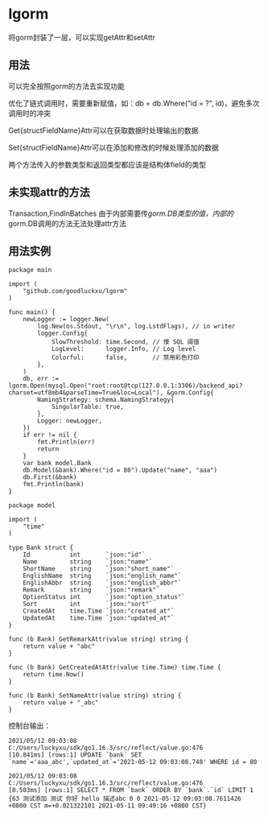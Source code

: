 # lgorm
将gorm封装了一层，可以实现getAttr和setAttr

## 用法
可以完全按照gorm的方法去实现功能

优化了链式调用时，需要重新赋值，如：db = db.Where("id = ?", id)，避免多次调用时的冲突

Get{structFieldName}Attr可以在获取数据时处理输出的数据

Set{structFieldName}Attr可以在添加和修改的时候处理添加的数据

两个方法传入的参数类型和返回类型都应该是结构体field的类型

## 未实现attr的方法
Transaction,FindInBatches 由于内部需要传*gorm.DB类型的值，内部的*gorm.DB调用的方法无法处理attr方法

## 用法实例
~~~
package main

import (
	"github.com/goodluckxu/lgorm"
)

func main() {
	newLogger := logger.New(
		log.New(os.Stdout, "\r\n", log.LstdFlags), // io writer
		logger.Config{
			SlowThreshold: time.Second, // 慢 SQL 阈值
			LogLevel:      logger.Info, // Log level
			Colorful:      false,       // 禁用彩色打印
		},
	)
	db, err := lgorm.Open(mysql.Open("root:root@tcp(127.0.0.1:3306)/backend_api?charset=utf8mb4&parseTime=True&loc=Local"), &gorm.Config{
		NamingStrategy: schema.NamingStrategy{
			SingularTable: true,
		},
		Logger: newLogger,
	})
	if err != nil {
		fmt.Println(err)
		return
	}
	var bank model.Bank
	db.Model(&bank).Where("id = 80").Update("name", "aaa")
	db.First(&bank)
	fmt.Println(bank)
}
~~~
~~~
package model

import (
	"time"
)

type Bank struct {
	Id           int       `json:"id"`
	Name         string    `json:"name"`
	ShortName    string    `json:"short_name"`
	EnglishName  string    `json:"english_name"`
	EnglishAbbr  string    `json:"english_abbr"`
	Remark       string    `json:"remark"`
	OptionStatus int       `json:"option_status"`
	Sort         int       `json:"sort"`
	CreatedAt    time.Time `json:"created_at"`
	UpdatedAt    time.Time `json:"updated_at"`
}

func (b Bank) GetRemarkAttr(value string) string {
	return value + "abc"
}

func (b Bank) GetCreatedAtAttr(value time.Time) time.Time {
	return time.Now()
}

func (b Bank) SetNameAttr(value string) string {
	return value + "_abc"
}
~~~
控制台输出：
~~~
2021/05/12 09:03:08 C:/Users/luckyxu/sdk/go1.16.3/src/reflect/value.go:476
[10.841ms] [rows:1] UPDATE `bank` SET `name`='aaa_abc',`updated_at`='2021-05-12 09:03:08.748' WHERE id = 80

2021/05/12 09:03:08 C:/Users/luckyxu/sdk/go1.16.3/src/reflect/value.go:476
[0.503ms] [rows:1] SELECT * FROM `bank` ORDER BY `bank`.`id` LIMIT 1
{63 测试添加 测试 你好 hello 描述abc 0 0 2021-05-12 09:03:08.7611426 +0800 CST m=+0.021322101 2021-05-11 09:49:16 +0800 CST}
~~~
